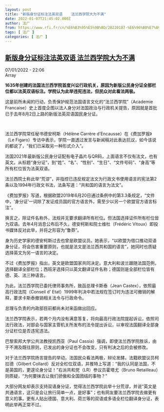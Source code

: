 ```yaml
---
layout: post
title: "新版身分证标注法英双语    法兰西学院大为不满"
date: 2022-01-07T21:45:02.000Z
author: 法广
from: https://www.rfi.fr/cn/%E6%B3%95%E5%9B%BD/20220107-%E6%96%B0%E7%89%88%E8%BA%AB%E5%88%86%E8%AF%81%E6%A0%87%E6%B3%A8%E6%B3%95%E8%8B%B1%E5%8F%8C%E8%AF%AD-%E6%B3%95%E5%85%B0%E8%A5%BF%E5%AD%A6%E9%99%A2%E5%A4%A7%E4%B8%BA%E4%B8%8D%E6%BB%A1
tags: [ 法广 ]
categories: [ 法广 ]
---
```

<!--1641591902000-->
[新版身分证标注法英双语    法兰西学院大为不满](https://www.rfi.fr/cn/%E6%B3%95%E5%9B%BD/20220107-%E6%96%B0%E7%89%88%E8%BA%AB%E5%88%86%E8%AF%81%E6%A0%87%E6%B3%A8%E6%B3%95%E8%8B%B1%E5%8F%8C%E8%AF%AD-%E6%B3%95%E5%85%B0%E8%A5%BF%E5%AD%A6%E9%99%A2%E5%A4%A7%E4%B8%BA%E4%B8%8D%E6%BB%A1)
------

<div>
<div>07/01/2022 - 22:06</div>Array<p><strong>                    1635年创建的法国法兰西学院首度兴讼行政机关，原因为新版公民身分证全部栏位都以法英双语标注。学院认为此举违宪违法，但民众对此看法两极。                </strong></p><div >                    <p>这是前所未闻的行动，负责保护规范法国语言文化的“法兰西学院”（Academie Francaise）史上首度企图以法人身分对法国政治与行政机关提告，原因就是首批已于去年8月2日上路的新版法英双语国民身分证。</p><p> </p><p>法兰西学院常任秘书德安柯斯（Hélène Carrère d’Encausse）在《费加罗报》（Le Figaro）专访中表示，学院一直透过发言与新闻稿对此表达抗议，如今该说的都说了，“我们已采取另一种形式介入”。</p><p>法国2021年最新版公民身分证配有电子晶片与QR码，上面语言不仅有法文，也有英文。从标题“身分证”，到“姓”、“名”、“性别”、“生日”、“文件号码”、“身高”等所有栏位皆为法英双语。</p><p>法兰西院士称此举“荒谬”，并指控已违反规定法文为行政文书使用语言的宪法第2条以及1994年行政文书法，法条写道：“共和国的语言为法文”。</p><p>《费加罗报》写道，根据欧盟2019年6月20日通过条例中的第3.3条规定，“文件中，‘身分证’一词除了发证成员国的官方语言外，需至少以另一个欧盟官方语言标注”。</p><p>换言之，除证件名称外，法规并无要求翻译所有栏位。但法国选择证件所有栏位皆为双语。去年4月消息公布后不久，德安柯斯和院士维杜（Frédéric Vitoux）即投书媒体反对此举，并将之形容为“鲁莽”。</p><p>身为历史学家的德安柯斯过去也曾是欧盟议员。她表示，“以欧盟为借口推动双语身分证，将会伤害重要原则，也就是法文是法兰西共和国的语言”，她同时也质疑选择英文为另一语言的决定。</p><p>不过《费加罗报》指出，英文是欧盟国家共同决定。意大利和波兰跟随法国范例，选择翻译全部栏位；西班牙选择只以英文翻译证件名称；德国则是全部栏位皆有德、英、法三种语言。</p><p>为此，法兰西学院已委托律师事务所，致函总理卡斯泰（Jean Castex），依照最高行政法院（Conseil d' Etat）1999年判决中若法规在签订时为违法可撤销的解释，要求卡斯泰撤销相关法令与行政命令。</p><p>总理与负责的内政部目前都尚未对来函做出回应。</p><p>法兰西学院表示，若两个月内没有满意答复，将向最高行政法院提起诉讼，依照司法行政法，对部会与国家主管机关所发布的法令提出诉讼，以审视法国翻译全部身分证栏位是否违宪违法。</p><p>巴黎索邦大学公共法教授凯西亚（Paul Cassia）强调，即使法兰西学院胜诉，由于不溯及既往原则，已发出的身分证也不会改变，只有判决之后的会被修改。</p><p>对于法兰西学院扬言提告的举动，法国民众看法两极，辩论发酵。法籍欧盟议员柯拉德（Gilbert Collard）反对全栏位双语，并推特上写道：“我的认同是法国，不是英国的，更遑论身分证！”右派共和党（LR）参议员霍塔尤（Bruno Retailleau）则质疑，“为何要抹去让我们骄傲和全国团结的事物？”</p><p>大部分网友却表示支持双语身分证，觉得法兰西学院此举十分荒谬，并说“英文是共通语言，这只是会让旅行简单一点，是好事”；也有网友要法兰西学院去做更有意义的事。更有人贴出德国、意大利、荷兰等的双语或多语全栏位翻译身分证，表明此举再正常不过。</p>                                            <div data-selfpromo-newsletter>    </div>    <div data-selfpromo-app>    </div>                </div>
</div>
